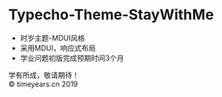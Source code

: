 # Typecho-Theme-StayWithMe  
- 时岁主题-MDUI风格  
- 采用MDUI，响应式布局  
- 学业问题初版完成预期时间3个月  

学有所成，敬请期待！  
&copy; timeyears.cn 2019
